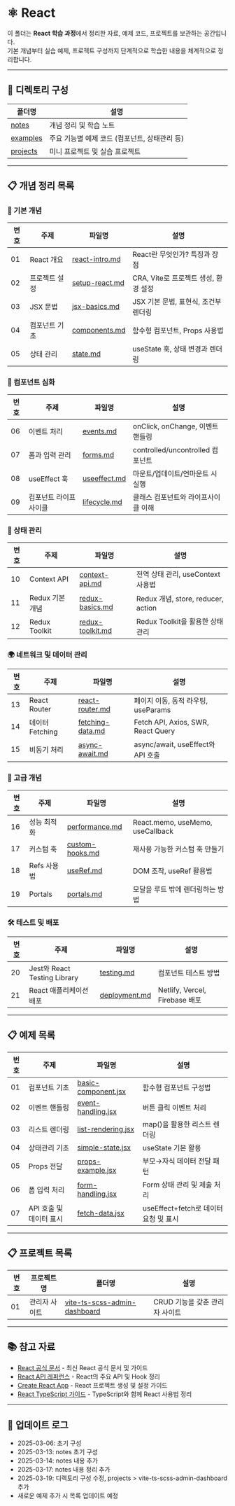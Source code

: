 # ⚛️ React

이 폴더는 **React 학습 과정**에서 정리한 자료, 예제 코드, 프로젝트를 보관하는 공간입니다.  
기본 개념부터 실습 예제, 프로젝트 구성까지 단계적으로 학습한 내용을 체계적으로 정리합니다.

---

## 📂 디렉토리 구성

| 폴더명 | 설명 |
|---|---|
| [notes](./notes) | 개념 정리 및 학습 노트 |
| [examples](./examples) | 주요 기능별 예제 코드 (컴포넌트, 상태관리 등) |
| [projects](./projects) | 미니 프로젝트 및 실습 프로젝트 |

---

## 📋 개념 정리 목록

### 📌 기본 개념
| 번호 | 주제 | 파일명 | 설명 |
|---|---|---|---|
| 01 | React 개요 | [react-intro.md](./notes/react-intro.md) | React란 무엇인가? 특징과 장점 |
| 02 | 프로젝트 설정 | [setup-react.md](./notes/setup-react.md) | CRA, Vite로 프로젝트 생성, 환경 설정 |
| 03 | JSX 문법 | [jsx-basics.md](./notes/jsx-basics.md) | JSX 기본 문법, 표현식, 조건부 렌더링 |
| 04 | 컴포넌트 기초 | [components.md](./notes/components.md) | 함수형 컴포넌트, Props 사용법 |
| 05 | 상태 관리 | [state.md](./notes/state.md) | useState 훅, 상태 변경과 렌더링 |

### 🔲 컴포넌트 심화
| 번호 | 주제 | 파일명 | 설명 |
|---|---|---|---|
| 06 | 이벤트 처리 | [events.md](./notes/events.md) | onClick, onChange, 이벤트 핸들링 |
| 07 | 폼과 입력 관리 | [forms.md](./notes/forms.md) | controlled/uncontrolled 컴포넌트 |
| 08 | useEffect 훅 | [useeffect.md](./notes/useeffect.md) | 마운트/업데이트/언마운트 시 실행 |
| 09 | 컴포넌트 라이프사이클 | [lifecycle.md](./notes/lifecycle.md) | 클래스 컴포넌트와 라이프사이클 이해 |

### 🔄 상태 관리
| 번호 | 주제 | 파일명 | 설명 |
|---|---|---|---|
| 10 | Context API | [context-api.md](./notes/context-api.md) | 전역 상태 관리, useContext 사용법 |
| 11 | Redux 기본 개념 | [redux-basics.md](./notes/redux-basics.md) | Redux 개념, store, reducer, action |
| 12 | Redux Toolkit | [redux-toolkit.md](./notes/redux-toolkit.md) | Redux Toolkit을 활용한 상태 관리 |

### 🌍 네트워크 및 데이터 관리
| 번호 | 주제 | 파일명 | 설명 |
|---|---|---|---|
| 13 | React Router | [react-router.md](./notes/react-router.md) | 페이지 이동, 동적 라우팅, useParams |
| 14 | 데이터 Fetching | [fetching-data.md](./notes/fetching-data.md) | Fetch API, Axios, SWR, React Query |
| 15 | 비동기 처리 | [async-await.md](./notes/async-await.md) | async/await, useEffect와 API 호출 |

### 🚀 고급 개념
| 번호 | 주제 | 파일명 | 설명 |
|---|---|---|---|
| 16 | 성능 최적화 | [performance.md](./notes/performance.md) | React.memo, useMemo, useCallback |
| 17 | 커스텀 훅 | [custom-hooks.md](./notes/custom-hooks.md) | 재사용 가능한 커스텀 훅 만들기 |
| 18 | Refs 사용법 | [useRef.md](./notes/useRef.md) | DOM 조작, useRef 활용법 |
| 19 | Portals | [portals.md](./notes/portals.md) | 모달을 루트 밖에 렌더링하는 방법 |

### 🛠️ 테스트 및 배포
| 번호 | 주제 | 파일명 | 설명 |
|---|---|---|---|
| 20 | Jest와 React Testing Library | [testing.md](./notes/testing.md) | 컴포넌트 테스트 방법 |
| 21 | React 애플리케이션 배포 | [deployment.md](./notes/deployment.md) | Netlify, Vercel, Firebase 배포 | 

---

## 📋 예제 목록

| 번호 | 주제 | 파일명 | 설명 |
|---|---|---|---|
| 01 | 컴포넌트 기초 | [basic-component.jsx](./examples/basic-component.jsx) | 함수형 컴포넌트 구성법 |
| 02 | 이벤트 핸들링 | [event-handling.jsx](./examples/event-handling.jsx) | 버튼 클릭 이벤트 처리 |
| 03 | 리스트 렌더링 | [list-rendering.jsx](./examples/list-rendering.jsx) | map()을 활용한 리스트 렌더링 |
| 04 | 상태관리 기초 | [simple-state.jsx](./examples/simple-state.jsx) | useState 기본 활용 |
| 05 | Props 전달 | [props-example.jsx](./examples/props-example.jsx) | 부모→자식 데이터 전달 패턴 |
| 06 | 폼 입력 처리 | [form-handling.jsx](./examples/form-handling.jsx) | Form 상태 관리 및 제출 처리 |
| 07 | API 호출 및 데이터 표시 | [fetch-data.jsx](./examples/fetch-data.jsx) | useEffect+fetch로 데이터 요청 및 표시 |

---

## 📋 프로젝트 목록

| 번호 | 프로젝트명 | 폴더명 | 설명 |
|---|---|---|---|
| 01 | 관리자 사이트 | [vite-ts-scss-admin-dashboard](./projects/vite-ts-scss-admin-dashboard) | CRUD 기능을 갖춘 관리자 사이트  |

---

## 📚 참고 자료
- [React 공식 문서](https://react.dev/) - 최신 React 공식 문서 및 가이드  
- [React API 레퍼런스](https://react.dev/reference/react) - React의 주요 API 및 Hook 정리  
- [Create React App](https://create-react-app.dev/) - React 프로젝트 생성 및 설정 가이드  
- [React TypeScript 가이드](https://react-typescript-cheatsheet.netlify.app/) - TypeScript와 함께 React 사용법 정리  

---

## 📢 업데이트 로그
- 2025-03-06: 초기 구성
- 2025-03-13: notes 초기 구성
- 2025-03-14: notes 내용 추가
- 2025-03-17: notes 내용 정리 추가
- 2025-03-19: 디렉토리 구성 수정, projects > vite-ts-scss-admin-dashboard 추가
- 새로운 예제 추가 시 목록 업데이트 예정
